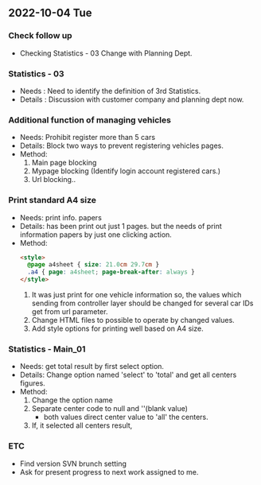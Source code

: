 ## 2022-10-04 Tue

### Check follow up
+ Checking Statistics - 03 Change with Planning Dept.

### Statistics - 03
+ Needs : Need to identify the definition of 3rd Statistics.
+ Details : Discussion with customer company and planning dept now.

### Additional function of managing vehicles
+ Needs: Prohibit register more than 5 cars
+ Details: Block two ways to prevent registering vehicles pages.
+ Method:
  1. Main page blocking
  2. Mypage blocking (Identify login account registered cars.)
  3. Url blocking..

### Print standard A4 size
+ Needs: print info. papers
+ Details: has been print out just 1 pages. but the needs of print information papers by just one clicking action.
+ Method:
  ```html
  <style>
    @page a4sheet { size: 21.0cm 29.7cm }
    .a4 { page: a4sheet; page-break-after: always }
  </style>
  ```
  1. It was just print for one vehicle information so, the values which sending from controller layer should be changed for several car IDs get from url parameter.
  2. Change HTML files to possible to operate by changed values.
  3. Add style options for printing well based on A4 size.

### Statistics - Main_01
+ Needs: get total result by first select option.
+ Details: Change option named 'select' to 'total' and get all centers figures.
+ Method:
  1. Change the option name
  2. Separate center code to null and ''(blank value)
     + both values direct center value to 'all' the centers.
  3. If, it selected all centers result, 

### ETC
+ Find version SVN brunch setting
+ Ask for present progress to next work assigned to me.
